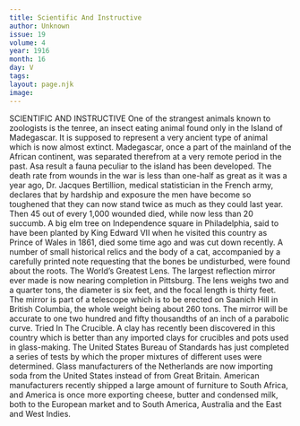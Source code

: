 ```yaml
---
title: Scientific And Instructive
author: Unknown
issue: 19
volume: 4
year: 1916
month: 16
day: V
tags:
layout: page.njk
image:
---
```

SCIENTIFIC AND INSTRUCTIVE       One of the strangest animals known to zoologists is the tenree, an insect eating animal found only in the Island of Madegascar. It is supposed to represent a very ancient type of animal which is now almost extinct. Madegascar, once a part of the mainland of the African continent, was separated therefrom at a very remote period in the past. Asa result a fauna peculiar to the island has been developed.       The death rate from wounds in the war is less than one-half as great as it was a year ago, Dr. Jacques Bertillion, medical statistician in the French army, declares that by hardship and exposure the men have become so toughened that they can now stand twice as much as they could last year. Then 45 out of every 1,000 wounded died, while now less than 20 succumb.       A big elm tree on Independence square in Philadelphia, said to have been planted by King Edward VII when he visited this country as Prince of Wales in 1861, died some time ago and was cut down recently. A number of small historical relics and the body of a cat, accompanied by a carefully printed note requesting that the bones be undisturbed, were found about the roots.      The World’s Greatest Lens. The largest reflection mirror ever made is now nearing completion in Pittsburg. The lens weighs two and a quarter tons, the diameter is six feet, and the focal length is thirty feet. The mirror is part of a telescope which is to be erected on Saanich Hill in British Columbia, the whole weight being about 260 tons. The mirror will be accurate to one two hundred and fifty thousandths of an inch of a parabolic curve.       Tried In The Crucible. A clay has recently been discovered in this country which is better than any imported clays for crucibles and pots used in glass-making. The United States Bureau of Standards has just completed a series of tests by which the proper mixtures of different uses were determined. Glass manufacturers of the Netherlands are now importing soda from the United States instead of from Great Britain. American manufacturers recently shipped a large amount of furniture to South Africa, and America is once more exporting cheese, butter and condensed milk, both to the European market and to South America, Australia and the East and West Indies.


